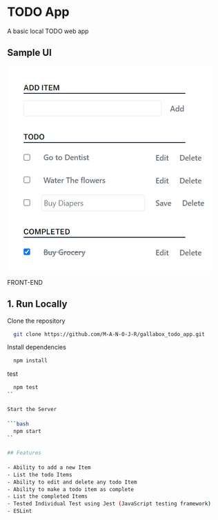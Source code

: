 # TODO App

A basic local TODO web app

## Sample UI

![TODO Sample UI](sample.png)


FRONT-END

## 1. Run Locally

Clone the repository
```bash
  git clone https://github.com/M-A-N-O-J-R/gallabox_todo_app.git
```

Install dependencies

```bash
  npm install
```

test

```bash
  npm test
``

Start the Server

```bash
  npm start
``

## Features

- Ability to add a new Item
- List the todo Items
- Ability to edit and delete any todo Item
- Ability to make a todo item as complete
- List the completed Items
- Tested Individual Test using Jest (JavaScript testing framework)
- ESLint 
